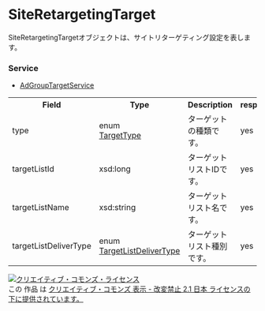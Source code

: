 # SiteRetargetingTarget
SiteRetargetingTargetオブジェクトは、サイトリターゲティング設定を表します。
### Service
+ [AdGroupTargetService](../services/AdGroupTargetService.md)

<table>
 <tr>
  <th>Field</th>
  <th>Type</th>
  <th>Description</th>
  <th>response</th>
  <th>get</th>
  <th>add</th>
  <th>set</th>
  <th>remove</th>
 <tr>
  <td>type</td>
  <td>enum<br><a href="./TargetType.md">TargetType</a></td>
  <td>ターゲットの種類です。</td>
  <td>yes</td>
  <td>-</td>
  <td>-</td>
  <td>Requirement</td>
  <td>-</td>
 </tr>
 <tr>
  <td>targetListId</td>
  <td>xsd:long</td>
  <td>ターゲットリストIDです。</td>
  <td>yes</td>
  <td>-</td>
  <td>-</td>
  <td>Requirement</td>
  <td>-</td>
 </tr>
 <tr>
  <td>targetListName</td>
  <td>xsd:string</td>
  <td>ターゲットリスト名です。</td>
  <td>yes</td>
  <td>-</td>
  <td>-</td>
  <td>-</td>
  <td>-</td>
 </tr>
 <tr>
  <td>targetListDeliverType</td>
  <td>enum<br><a href="./TargetListDeliverType.md">TargetListDeliverType</a></td>
  <td>ターゲットリスト種別です。</td>
  <td>yes</td>
  <td>-</td>
  <td>-</td>
  <td>Optional</td>
  <td>-</td>
 </tr>
</table>

<a rel="license" href="http://creativecommons.org/licenses/by-nd/2.1/jp/"><img alt="クリエイティブ・コモンズ・ライセンス" style="border-width:0" src="https://i.creativecommons.org/l/by-nd/2.1/jp/88x31.png" /></a><br />この 作品 は <a rel="license" href="http://creativecommons.org/licenses/by-nd/2.1/jp/">クリエイティブ・コモンズ 表示 - 改変禁止 2.1 日本 ライセンスの下に提供されています。</a>
